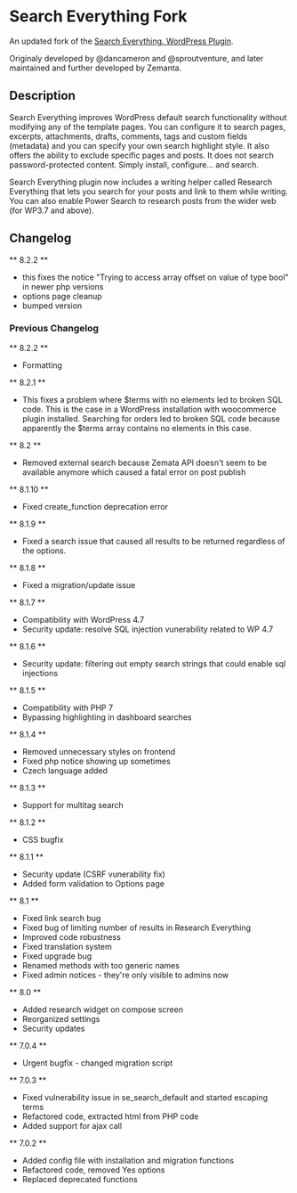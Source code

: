 # Search Everything Fork

An updated fork of the [Search Everything. WordPress Plugin](https://WordPress.org/plugins/search-everything).

Originaly developed by @dancameron and @sproutventure, and later maintained and further developed by Zemanta.

## Description

Search Everything improves WordPress default search functionality without modifying any of the template pages. You can
configure it to search pages, excerpts, attachments, drafts, comments, tags and custom fields (metadata) and you can
specify your own search highlight style. It also offers the ability to exclude specific pages and posts. It does not
search password-protected content. Simply install, configure... and search.

Search Everything plugin now includes a writing helper called Research Everything that lets you search for your posts
and link to them while writing. You can also enable Power Search to research posts from the wider web (for WP3.7 and
above).

## Changelog

** 8.2.2 **

- this fixes the notice "Trying to access array offset on value of type bool" in newer php versions
- options page cleanup
- bumped version

### Previous Changelog

** 8.2.2 **

- Formatting

** 8.2.1 **

- This fixes a problem where $terms with no elements led to broken SQL code. This is the case in a WordPress
  installation with woocommerce plugin installed. Searching for orders led to broken SQL code because apparently the
  $terms array contains no elements in this case.

** 8.2 **

- Removed external search because Zemata API doesn't seem to be available anymore which caused a fatal error on post
  publish

** 8.1.10 **

- Fixed create_function deprecation error

** 8.1.9 **

- Fixed a search issue that caused all results to be returned regardless of the options.

** 8.1.8 **

- Fixed a migration/update issue

** 8.1.7 **

- Compatibility with WordPress 4.7
- Security update: resolve SQL injection vunerability related to WP 4.7

** 8.1.6 **

- Security update: filtering out empty search strings that could enable sql injections

** 8.1.5 **

- Compatibility with PHP 7
- Bypassing highlighting in dashboard searches

** 8.1.4 **

- Removed unnecessary styles on frontend
- Fixed php notice showing up sometimes
- Czech language added

** 8.1.3 **

- Support for multitag search

** 8.1.2 **

- CSS bugfix

** 8.1.1 **

- Security update (CSRF vunerability fix)
- Added form validation to Options page

** 8.1 **

- Fixed link search bug
- Fixed bug of limiting number of results in Research Everything
- Improved code robustness
- Fixed translation system
- Fixed upgrade bug
- Renamed methods with too generic names
- Fixed admin notices - they're only visible to admins now

** 8.0 **

- Added research widget on compose screen
- Reorganized settings
- Security updates

** 7.0.4 **

- Urgent bugfix - changed migration script

** 7.0.3 **

- Fixed vulnerability issue in se_search_default and started escaping terms
- Refactored code, extracted html from PHP code
- Added support for ajax call

** 7.0.2 **

- Added config file with installation and migration functions
- Refactored code, removed Yes options
- Replaced deprecated functions

